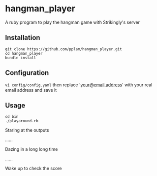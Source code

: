 # hangman_player
A ruby program to play the hangman game with Strikingly's server

## Installation
~~~
git clone https://github.com/pplam/hangman_player.git
cd hangman_player
bundle install
~~~

## Configuration
`vi config/config.yaml`
then replace 'your@email.address' with your real email address and save it

## Usage
~~~
cd bin
./playaround.rb
~~~

Staring at the outputs

......

Dazing in a long long time

......

Wake up to check the score
